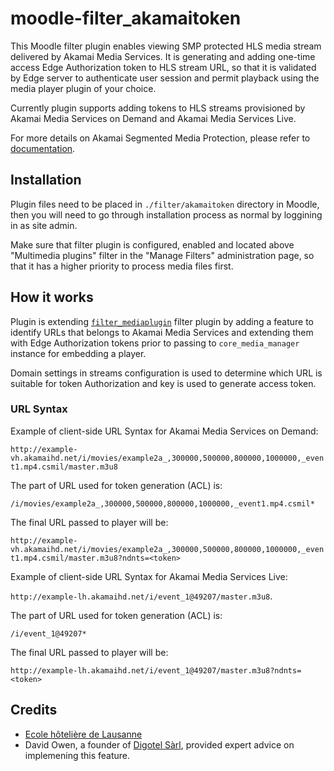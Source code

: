 moodle-filter_akamaitoken
=========================

This Moodle filter plugin enables viewing SMP protected HLS media stream
delivered by Akamai Media Services. It is generating and adding one-time
access Edge Authorization token to HLS stream URL, so that it is validated
by Edge server to authenticate user session and permit playback using the
media player plugin of your choice.

Currently plugin supports adding tokens to HLS streams provisioned by
Akamai Media Services on Demand and Akamai Media Services Live.

For more details on Akamai Segmented Media Protection, please refer to [documentation](https://learn.akamai.com/en-us/webhelp/adaptive-media-delivery/adaptive-media-delivery-implementation-guide/GUID-2EFAD1C1-B5B8-4F66-A4CC-10428654CDF7.html).

Installation
------------

Plugin files need to be placed in `./filter/akamaitoken` directory in
Moodle, then you will need to go through installation process as normal by
loggining in as site admin.

Make sure that filter plugin is configured, enabled and located above
"Multimedia plugins" filter in the "Manage Filters" administration page, so
that it has a higher priority to process media files first.

How it works
------------

Plugin is extending
[`filter_mediaplugin`](https://github.com/moodle/moodle/tree/master/filter/mediaplugin)
filter plugin by adding a feature to identify URLs that belongs to Akamai
Media Services and extending them with Edge Authorization tokens prior to
passing to `core_media_manager` instance for embedding a player.

Domain settings in streams configuration is used to determine which URL is
suitable for token Authorization and key is used to generate access token.

### URL Syntax

Example of client-side URL Syntax for Akamai Media Services on Demand:

`http://example-vh.akamaihd.net/i/movies/example2a_,300000,500000,800000,1000000,_event1.mp4.csmil/master.m3u8`

The part of URL used for token generation (ACL) is:

`/i/movies/example2a_,300000,500000,800000,1000000,_event1.mp4.csmil*`

The final URL passed to player will be:

`http://example-vh.akamaihd.net/i/movies/example2a_,300000,500000,800000,1000000,_event1.mp4.csmil/master.m3u8?ndnts=<token>`

Example of client-side URL Syntax for Akamai Media Services Live:

`http://example-lh.akamaihd.net/i/event_1@49207/master.m3u8`.

The part of URL used for token generation (ACL) is:

`/i/event_1@49207*`

The final URL passed to player will be:

`http://example-lh.akamaihd.net/i/event_1@49207/master.m3u8?ndnts=<token>`

Credits
-------

* [Ecole hôtelière de Lausanne](https://www.ehl.edu/)
* David Owen, a founder of [Digotel Sàrl](https://www.digotel.com), provided expert advice on implemening this feature.
